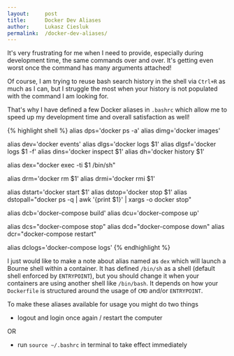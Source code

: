 ```yaml
---
layout:     post
title:      Docker Dev Aliases
author:		Lukasz Ciesluk
permalink:  /docker-dev-aliases/
---
```


It's very frustrating for me when I need to provide, especially during development time, the same commands over and over. It's getting even worst once the command has many arguments attached!

Of course, I am trying to reuse bash search history in the shell via `Ctrl+R` as much as I can, but I struggle the most when your history is not populated with the command I am looking for.

That's why I have defined a few Docker aliases in `.bashrc` which allow me to speed up my development time and overall satisfaction as well!

{% highlight shell %}
alias dps='docker ps -a'
alias dimg='docker images'

alias dev='docker events'
alias dlgs='docker logs $1'
alias dlgsf='docker logs $1 -f'
alias dins='docker inspect $1'
alias dh='docker history $1'

alias dex="docker exec -ti $1 /bin/sh"

alias drm='docker rm $1'
alias drmi='docker rmi $1'

alias dstart='docker start $1'
alias dstop='docker stop $1'
alias dstopall="docker ps -q | awk '{print $1}' | xargs -o docker stop"

alias dcb='docker-compose build'
alias dcu='docker-compose up'

alias dcs="docker-compose stop"
alias dcd="docker-compose down"
alias dcr="docker-compose restart"

alias dclogs='docker-compose logs'
{% endhighlight %}

I just would like to make a note about alias named as `dex` which will launch a Bourne shell within a container. It has defined `/bin/sh` as a shell (default shell enforced by `ENTRYPOINT`), but you should change it when your containers are using another shell like `/bin/bash`. It depends on how your `Dockerfile` is structured around the usage of `CMD` and/or `ENTRYPOINT`.

To make these aliases available for usage you might do two things
* logout and login once again / restart the computer

OR

* run `source ~/.bashrc` in terminal to take effect immediately